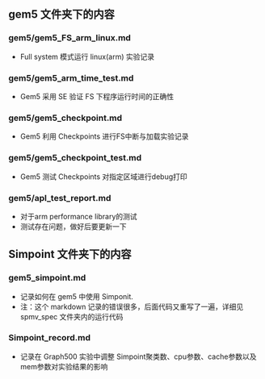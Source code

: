 ## gem5 文件夹下的内容

### gem5/gem5_FS_arm_linux.md
+   Full system 模式运行 linux(arm) 实验记录

### gem5/gem5_arm_time_test.md
+   Gem5 采用 SE 验证 FS 下程序运行时间的正确性

### gem5/gem5_checkpoint.md
+   Gem5 利用 Checkpoints 进行FS中断与加载实验记录

### gem5/gem5_checkpoint_test.md
+   Gem5 测试 Checkpoints 对指定区域进行debug打印

### gem5/apl_test_report.md
+   对于arm performance library的测试
+   测试存在问题，做好后要更新一下

## Simpoint 文件夹下的内容

### gem5_simpoint.md
+   记录如何在 gem5 中使用 Simponit.
+   注：这个 markdown 记录的错误很多，后面代码又重写了一遍，详细见 spmv_spec 文件夹内的运行代码

### Simpoint_record.md
+   记录在 Graph500 实验中调整 Simpoint聚类数、cpu参数、cache参数以及mem参数对实验结果的影响